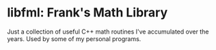 # libfml: Frank's Math Library

Just a collection of useful C++ math routines I've accumulated over
the years. Used by some of my personal programs.
